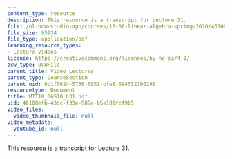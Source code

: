 ```yaml
---
content_type: resource
description: This resource is a transcript for Lecture 31.
file: /ol-ocw-studio-app/courses/18-06-linear-algebra-spring-2010/46108efb43dcf33e989eb5e101fcf9b5_MIT18_06S10_L31.pdf
file_size: 95934
file_type: application/pdf
learning_resource_types:
- Lecture Videos
license: https://creativecommons.org/licenses/by-nc-sa/4.0/
ocw_type: OCWFile
parent_title: Video Lectures
parent_type: CourseSection
parent_uid: 6b1f6624-5736-6951-bfe8-5945521b0299
resourcetype: Document
title: MIT18_06S10_L31.pdf
uid: 46108efb-43dc-f33e-989e-b5e101fcf9b5
video_files:
  video_thumbnail_file: null
video_metadata:
  youtube_id: null
---
```

This resource is a transcript for Lecture 31.